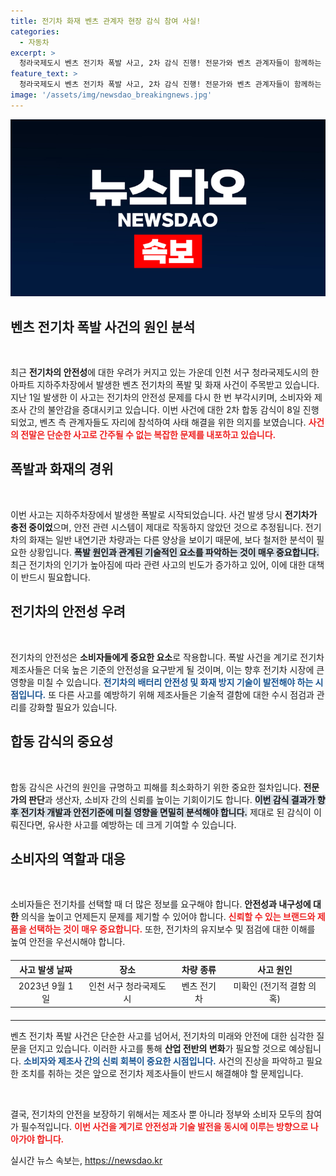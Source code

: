 ```yaml
---
title: 전기차 화재 벤츠 관계자 현장 감식 참여 사실!
categories:
  - 자동차
excerpt: >
  청라국제도시 벤츠 전기차 폭발 사고, 2차 감식 진행! 전문가와 벤츠 관계자들이 함께하는 현장 영상에서 진실이 밝혀질까요? 클릭하여 확인해보세요!
feature_text: >
  청라국제도시 벤츠 전기차 폭발 사고, 2차 감식 진행! 전문가와 벤츠 관계자들이 함께하는 현장 영상에서 진실이 밝혀질까요? 클릭하여 확인해보세요!
image: '/assets/img/newsdao_breakingnews.jpg'
---
```


<p><img src="/assets/img/newsdao_breakingnews.jpg" alt="flaretime 속보" /></p>

<h2 data-ke-size="size26">벤츠 전기차 폭발 사건의 원인 분석</h2>

<p data-ke-size="size16">&nbsp;</p>

<p>최근 <strong>전기차의 안전성</strong>에 대한 우려가 커지고 있는 가운데 인천 서구 청라국제도시의 한 아파트 지하주차장에서 발생한 벤츠 전기차의 폭발 및 화재 사건이 주목받고 있습니다. 지난 1일 발생한 이 사고는 전기차의 안전성 문제를 다시 한 번 부각시키며, 소비자와 제조사 간의 불안감을 증대시키고 있습니다. 이번 사건에 대한 2차 합동 감식이 8일 진행되었고, 벤츠 측 관계자들도 자리에 참석하여 사태 해결을 위한 의지를 보였습니다. <b><span style="color: #ee2323;">사건의 전말은 단순한 사고로 간주될 수 없는 복잡한 문제를 내포하고 있습니다.</span></b></p>

<h2 data-ke-size="size26">폭발과 화재의 경위</h2>

<p data-ke-size="size16">&nbsp;</p>

<p>이번 사고는 지하주차장에서 발생한 폭발로 시작되었습니다. 사건 발생 당시 <strong>전기차가 충전 중이었</strong>으며, 안전 관련 시스템이 제대로 작동하지 않았던 것으로 추정됩니다. 전기차의 화재는 일반 내연기관 차량과는 다른 양상을 보이기 때문에, 보다 철저한 분석이 필요한 상황입니다. <b><span style="background-color: #21538527;">폭발 원인과 관계된 기술적인 요소를 파악하는 것이 매우 중요합니다.</span></b> 최근 전기차의 인기가 높아짐에 따라 관련 사고의 빈도가 증가하고 있어, 이에 대한 대책이 반드시 필요합니다.</p>

<h2 data-ke-size="size26">전기차의 안전성 우려</h2>

<p data-ke-size="size16">&nbsp;</p>

<p>전기차의 안전성은 <strong>소비자들에게 중요한 요소</strong>로 작용합니다. 폭발 사건을 계기로 전기차 제조사들은 더욱 높은 기준의 안전성을 요구받게 될 것이며, 이는 향후 전기차 시장에 큰 영향을 미칠 수 있습니다. <b><span style="color: #1a5490;">전기차의 배터리 안전성 및 화재 방지 기술이 발전해야 하는 시점입니다.</span></b> 또 다른 사고를 예방하기 위해 제조사들은 기술적 결함에 대한 수시 점검과 관리를 강화할 필요가 있습니다.</p>

<h2 data-ke-size="size26">합동 감식의 중요성</h2>

<p data-ke-size="size16">&nbsp;</p>

<p>합동 감식은 사건의 원인을 규명하고 피해를 최소화하기 위한 중요한 절차입니다. <strong>전문가의 판단</strong>과 생산자, 소비자 간의 신뢰를 높이는 기회이기도 합니다. <b><span style="background-color: #21538527;">이번 감식 결과가 향후 전기차 개발과 안전기준에 미칠 영향을 면밀히 분석해야 합니다.</span></b> 제대로 된 감식이 이뤄진다면, 유사한 사고를 예방하는 데 크게 기여할 수 있습니다.</p>

<h2 data-ke-size="size26">소비자의 역할과 대응</h2>

<p data-ke-size="size16">&nbsp;</p>

<p>소비자들은 전기차를 선택할 때 더 많은 정보를 요구해야 합니다. <strong>안전성과 내구성에 대한</strong> 의식을 높이고 언제든지 문제를 제기할 수 있어야 합니다. <b><span style="color: #ee2323;">신뢰할 수 있는 브랜드와 제품을 선택하는 것이 매우 중요합니다.</span></b> 또한, 전기차의 유지보수 및 점검에 대한 이해를 높여 안전을 우선시해야 합니다.</p>

<table style="width: 100%; border-collapse: collapse; margin: 20px 0;">
    <thead>
        <tr>
            <th style="text-align: center;">사고 발생 날짜</th>
            <th style="text-align: center;">장소</th>
            <th style="text-align: center;">차량 종류</th>
            <th style="text-align: center;">사고 원인</th>
        </tr>
    </thead>
    <tbody>
        <tr>
            <td style="text-align: center;">2023년 9월 1일</td>
            <td style="text-align: center;">인천 서구 청라국제도시</td>
            <td style="text-align: center;">벤츠 전기차</td>
            <td style="text-align: center;">미확인 (전기적 결함 의혹)</td>
        </tr>
    </tbody>
</table>

<hr>

<p>벤츠 전기차 폭발 사건은 단순한 사고를 넘어서, 전기차의 미래와 안전에 대한 심각한 질문을 던지고 있습니다. 이러한 사고를 통해 <strong>산업 전반의 변화</strong>가 필요할 것으로 예상됩니다. <b><span style="color: #1a5490;">소비자와 제조사 간의 신뢰 회복이 중요한 시점입니다.</span></b> 사건의 진상을 파악하고 필요한 조치를 취하는 것은 앞으로 전기차 제조사들이 반드시 해결해야 할 문제입니다. </p>

<p data-ke-size="size16">&nbsp;</p>

<p>결국, 전기차의 안전을 보장하기 위해서는 제조사 뿐 아니라 정부와 소비자 모두의 참여가 필수적입니다. <b><span style="color: #ee2323;">이번 사건을 계기로 안전성과 기술 발전을 동시에 이루는 방향으로 나아가야 합니다.</span></b></p>
실시간 뉴스 속보는, <a href="https://newsdao.kr" rel="dofollow">https://newsdao.kr</a>


